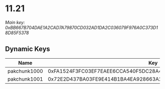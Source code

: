 # 11.21

###### *Main key: 0xBB667B704DAE1A2CAD7A79870CD032AD1DA2C036079F976A0C373D18D85F5378*

## Dynamic Keys

| Name         | Key                                                                |
|--------------|--------------------------------------------------------------------|
| pakchunk1000 | 0xFA1524F3FC03EF7EAEE6CCA540F5DC28A444A28E6F48F6963C6FB7C714F99C53 |
| pakchunk1001 | 0x72E2D437BA03FE9E414B1BA4EA928663A2AD9611889D5B62DFAB15EB34AFD67E |
